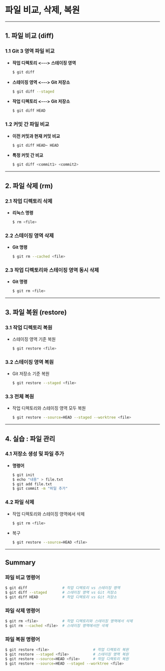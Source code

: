 # 파일 비교, 삭제, 복원

---

## 1. 파일 비교 (diff)

### 1.1 Git 3 영역 파일 비교
- **작업 디렉토리 <---> 스테이징 영역**
  ```bash
  $ git diff
  ```
- **스테이징 영역 <---> Git 저장소**
  ```bash
  $ git diff --staged
  ```
- **작업 디렉토리 <---> Git 저장소**
  ```bash
  $ git diff HEAD
  ```

### 1.2 커밋 간 파일 비교
- **이전 커밋과 현재 커밋 비교**
  ```bash
  $ git diff HEAD~ HEAD
  ```
- **특정 커밋 간 비교**
  ```bash
  $ git diff <commit1> <commit2>
  ```

---

## 2. 파일 삭제 (rm)

### 2.1 작업 디렉토리 삭제
- **리눅스 명령**
  ```bash
  $ rm <file>
  ```

### 2.2 스테이징 영역 삭제
- **Git 명령**
  ```bash
  $ git rm --cached <file>
  ```

### 2.3 작업 디렉토리와 스테이징 영역 동시 삭제
- **Git 명령**
  ```bash
  $ git rm <file>
  ```

---

## 3. 파일 복원 (restore)

### 3.1 작업 디렉토리 복원
- 스테이징 영역 기준 복원
  ```bash
  $ git restore <file>
  ```

### 3.2 스테이징 영역 복원
- Git 저장소 기준 복원
  ```bash
  $ git restore --staged <file>
  ```

### 3.3 전체 복원
- 작업 디렉토리와 스테이징 영역 모두 복원
  ```bash
  $ git restore --source=HEAD --staged --worktree <file>
  ```

---

## 4. 실습 : 파일 관리

### 4.1 저장소 생성 및 파일 추가
- **명령어**
  ```bash
  $ git init
  $ echo "내용" > file.txt
  $ git add file.txt
  $ git commit -m "파일 추가"
  ```

### 4.2 파일 삭제
- 작업 디렉토리와 스테이징 영역에서 삭제
  ```bash
  $ git rm <file>
  ```
- 복구
  ```bash
  $ git restore --source=HEAD <file>
  ```

---

## Summary

### 파일 비교 명령어
```bash
$ git diff                # 작업 디렉토리 vs 스테이징 영역
$ git diff --staged       # 스테이징 영역 vs Git 저장소
$ git diff HEAD           # 작업 디렉토리 vs Git 저장소
```

### 파일 삭제 명령어
```bash
$ git rm <file>           # 작업 디렉토리와 스테이징 영역에서 삭제
$ git rm --cached <file>  # 스테이징 영역에서만 삭제
```

### 파일 복원 명령어
```bash
$ git restore <file>                    # 작업 디렉토리 복원
$ git restore --staged <file>           # 스테이징 영역 복원
$ git restore --source=HEAD <file>      # 작업 디렉토리 복원
$ git restore --source=HEAD --staged --worktree <file>
```
